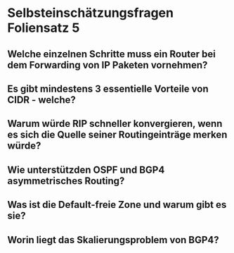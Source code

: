 # Selbsteinschätzungsfragen Foliensatz 5

## Welche einzelnen Schritte muss ein Router bei dem Forwarding von IP Paketen vornehmen?


## Es gibt mindestens 3 essentielle Vorteile von CIDR - welche?

## Warum würde RIP schneller konvergieren, wenn es sich die Quelle seiner Routingeinträge merken würde?

## Wie unterstützden OSPF und BGP4 asymmetrisches Routing?

## Was ist die Default-freie Zone und warum gibt es sie?

## Worin liegt das Skalierungsproblem von BGP4?